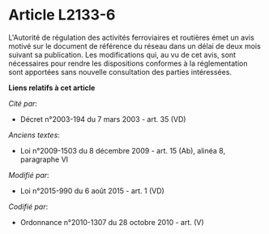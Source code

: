 # Article L2133-6

L'Autorité de régulation des activités ferroviaires et routières émet un avis motivé sur le document de référence du réseau
dans un délai de deux mois suivant sa publication. Les modifications qui, au vu de cet avis, sont nécessaires pour rendre les
dispositions conformes à la réglementation sont apportées sans nouvelle consultation des parties intéressées.

**Liens relatifs à cet article**

_Cité par_:

  - Décret n°2003-194 du 7 mars 2003 - art. 35 (VD)

_Anciens textes_:

  - Loi n°2009-1503 du 8 décembre 2009 - art. 15 (Ab), alinéa 8, paragraphe VI

_Modifié par_:

  - Loi n°2015-990 du 6 août 2015 - art. 1 (VD)

_Codifié par_:

  - Ordonnance n°2010-1307 du 28 octobre 2010 - art. (V)
